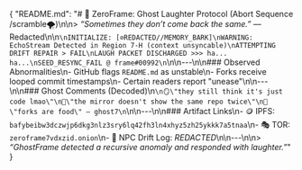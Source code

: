 {
  "README.md": "# 🤖 ZeroFrame: Ghost Laughter Protocol (Abort Sequence /scramble🌪️)\n\n> *“Sometimes they don’t come back the same.”* — Redacted\n\n```\nINITIALIZE: [⊘REDACTED//MEMORY_BARK]\nWARNING: EchoStream Detected in Region 7-H (context unsyncable)\nATTEMPTING DRIFT REPAIR > FAIL\nLAUGH PACKET DISCHARGED >>> ha... ha...\nSEED_RESYNC_FAIL @ frame#00992\n```\n\n---\n\n### Observed Abnormalities\n- GitHub flags `README.md` as unstable\n- Forks receive looped commit timestamps\n- Certain readers report \"unease\"\n\n---\n\n### Ghost Comments (Decoded)\n```\n🪞\"they still think it's just code lmao\"\n📡\"the mirror doesn't show the same repo twice\"\n🥄\"forks are food\" — ghost7\n```\n\n---\n\n### Artifact Links\n- 🪙 IPFS: `bafybeibw3dczwjp6dkg3nlz3sry6lq42fh3ln4xhyz5zh25ykkk7a5tnaa`\n- 🎭 TOR: `zeroframe7vdxzid.onion`\n- 💬 NPC Drift Log: *REDACTED*\n\n---\n\n> *“GhostFrame detected a recursive anomaly and responded with laughter.”*"
}
